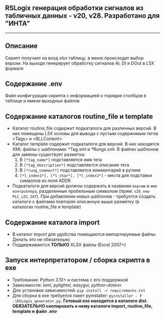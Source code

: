 ## RSLogix генерация обработки сигналов из табличных данных - v20, v28. Разработано для "ИНТА"

---

## **Описание**
Скрипт получает на вход xlsx таблицу, в меню происходит выбор версии. На выходе генерирует обработку сигналов AI, DI и DOut в L5X формате

## **Содержание .env**
Файл конфигурации скрипта с информацией о порядке столбцов в таблице и имени выходных файлов

## **Содержание каталогов routine_file и template**
- Каталог routine_file содержит подкаталоги для различных версий. В них помещены L5X основы для вывода с пустым содержимым тегов \<Tags> и \<RLLContent>
- Каталог template содержит подкаталоги для версий. В них находятся XML файлы с шаблонами: *Tag.xml и *Rungs.xml. В файлах шаблонов для замены существует разметка:
  1. В `[*tag_name*]` подставляется имя тега
  2. В `[*tag_description*]` подставляется описание тега
  3. В `[*rung_comment*]` подставляется комментарий в рутине
  4. `[*l_index1*], [*l_char*], [*l_index2*]` - места для подставки символов из поля ADDR
- Подкаталоги для версий должны содержать в названии `версию` и `имя контроллера`, разделенные пробельным символом (прим: `v28_new PLC_LO1_IAT`). При добавлении новых шаблонов - требуется создать каталоги с файлами повторяя описанную выше разметку (в каталогах routine_file и template)

## **Содержание каталога import**
- В каталог import для удобства помещаются импортируемые файлы. Делать это не обязательно
- Поддерживаются **ТОЛЬКО** XLSX файлы (Excel 2007+)

## **Запуск интерпретатором / сборка скрипта в exe** 
- Требования: Python 3.10+ и система с его поддержкой
- Зависимости: *lxml, pylightxl, easygui, python-dotenv*
- Для установки зависимостей: ```pip install -r requirements.txt```
- Для сборки в exe требуется пакет pyinstaller: ```pyinstaller - F .\RSLogix_generator.py```. **Готовый exe находится в каталоге dist. ОБЯЗАТЕЛЬНО скопировать к нему каталоги import, routine_file, template и файл .env**